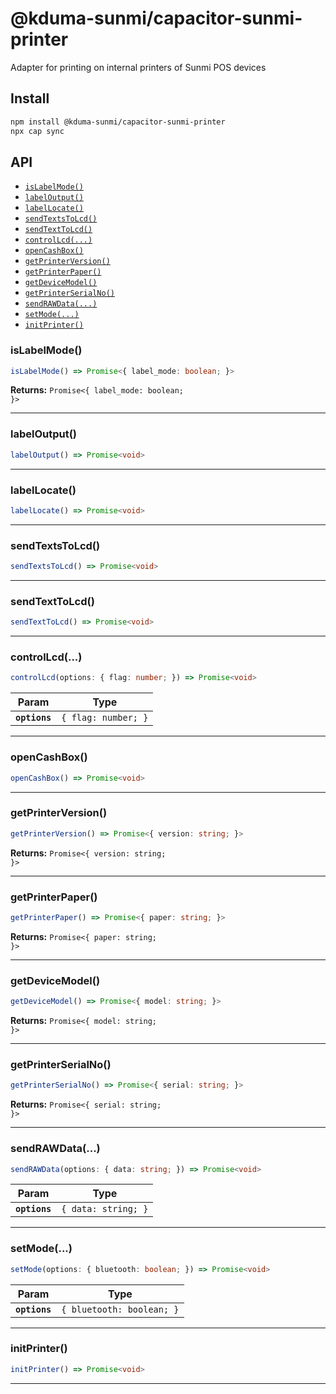 # @kduma-sunmi/capacitor-sunmi-printer

Adapter for printing on internal printers of Sunmi POS devices

## Install

```bash
npm install @kduma-sunmi/capacitor-sunmi-printer
npx cap sync
```

## API

<docgen-index>

* [`isLabelMode()`](#islabelmode)
* [`labelOutput()`](#labeloutput)
* [`labelLocate()`](#labellocate)
* [`sendTextsToLcd()`](#sendtextstolcd)
* [`sendTextToLcd()`](#sendtexttolcd)
* [`controlLcd(...)`](#controllcd)
* [`openCashBox()`](#opencashbox)
* [`getPrinterVersion()`](#getprinterversion)
* [`getPrinterPaper()`](#getprinterpaper)
* [`getDeviceModel()`](#getdevicemodel)
* [`getPrinterSerialNo()`](#getprinterserialno)
* [`sendRAWData(...)`](#sendrawdata)
* [`setMode(...)`](#setmode)
* [`initPrinter()`](#initprinter)

</docgen-index>

<docgen-api>
<!--Update the source file JSDoc comments and rerun docgen to update the docs below-->

### isLabelMode()

```typescript
isLabelMode() => Promise<{ label_mode: boolean; }>
```

**Returns:** <code>Promise&lt;{ label_mode: boolean; }&gt;</code>

--------------------


### labelOutput()

```typescript
labelOutput() => Promise<void>
```

--------------------


### labelLocate()

```typescript
labelLocate() => Promise<void>
```

--------------------


### sendTextsToLcd()

```typescript
sendTextsToLcd() => Promise<void>
```

--------------------


### sendTextToLcd()

```typescript
sendTextToLcd() => Promise<void>
```

--------------------


### controlLcd(...)

```typescript
controlLcd(options: { flag: number; }) => Promise<void>
```

| Param         | Type                           |
| ------------- | ------------------------------ |
| **`options`** | <code>{ flag: number; }</code> |

--------------------


### openCashBox()

```typescript
openCashBox() => Promise<void>
```

--------------------


### getPrinterVersion()

```typescript
getPrinterVersion() => Promise<{ version: string; }>
```

**Returns:** <code>Promise&lt;{ version: string; }&gt;</code>

--------------------


### getPrinterPaper()

```typescript
getPrinterPaper() => Promise<{ paper: string; }>
```

**Returns:** <code>Promise&lt;{ paper: string; }&gt;</code>

--------------------


### getDeviceModel()

```typescript
getDeviceModel() => Promise<{ model: string; }>
```

**Returns:** <code>Promise&lt;{ model: string; }&gt;</code>

--------------------


### getPrinterSerialNo()

```typescript
getPrinterSerialNo() => Promise<{ serial: string; }>
```

**Returns:** <code>Promise&lt;{ serial: string; }&gt;</code>

--------------------


### sendRAWData(...)

```typescript
sendRAWData(options: { data: string; }) => Promise<void>
```

| Param         | Type                           |
| ------------- | ------------------------------ |
| **`options`** | <code>{ data: string; }</code> |

--------------------


### setMode(...)

```typescript
setMode(options: { bluetooth: boolean; }) => Promise<void>
```

| Param         | Type                                 |
| ------------- | ------------------------------------ |
| **`options`** | <code>{ bluetooth: boolean; }</code> |

--------------------


### initPrinter()

```typescript
initPrinter() => Promise<void>
```

--------------------

</docgen-api>
